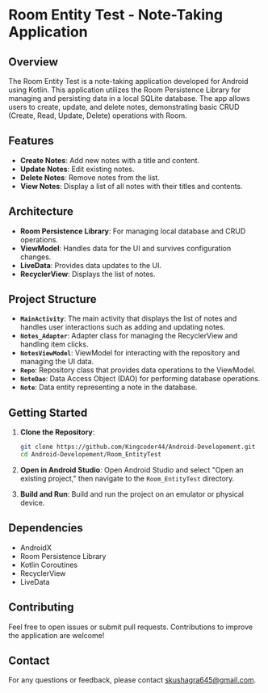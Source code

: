 # Room Entity Test - Note-Taking Application

## Overview

The Room Entity Test is a note-taking application developed for Android using Kotlin. This application utilizes the Room Persistence Library for managing and persisting data in a local SQLite database. The app allows users to create, update, and delete notes, demonstrating basic CRUD (Create, Read, Update, Delete) operations with Room.

## Features

- **Create Notes**: Add new notes with a title and content.
- **Update Notes**: Edit existing notes.
- **Delete Notes**: Remove notes from the list.
- **View Notes**: Display a list of all notes with their titles and contents.

## Architecture

- **Room Persistence Library**: For managing local database and CRUD operations.
- **ViewModel**: Handles data for the UI and survives configuration changes.
- **LiveData**: Provides data updates to the UI.
- **RecyclerView**: Displays the list of notes.

## Project Structure

- **`MainActivity`**: The main activity that displays the list of notes and handles user interactions such as adding and updating notes.
- **`Notes_Adapter`**: Adapter class for managing the RecyclerView and handling item clicks.
- **`NotesViewModel`**: ViewModel for interacting with the repository and managing the UI data.
- **`Repo`**: Repository class that provides data operations to the ViewModel.
- **`NoteDao`**: Data Access Object (DAO) for performing database operations.
- **`Note`**: Data entity representing a note in the database.

## Getting Started

1. **Clone the Repository**:
   ```bash
   git clone https://github.com/Kingcoder44/Android-Developement.git
   cd Android-Developement/Room_EntityTest
   ```

2. **Open in Android Studio**:
   Open Android Studio and select "Open an existing project," then navigate to the `Room_EntityTest` directory.

3. **Build and Run**:
   Build and run the project on an emulator or physical device.

## Dependencies

- AndroidX
- Room Persistence Library
- Kotlin Coroutines
- RecyclerView
- LiveData

## Contributing

Feel free to open issues or submit pull requests. Contributions to improve the application are welcome!

## Contact

For any questions or feedback, please contact [skushagra645@gmail.com](mailto:skushagra645@gmail.com).
